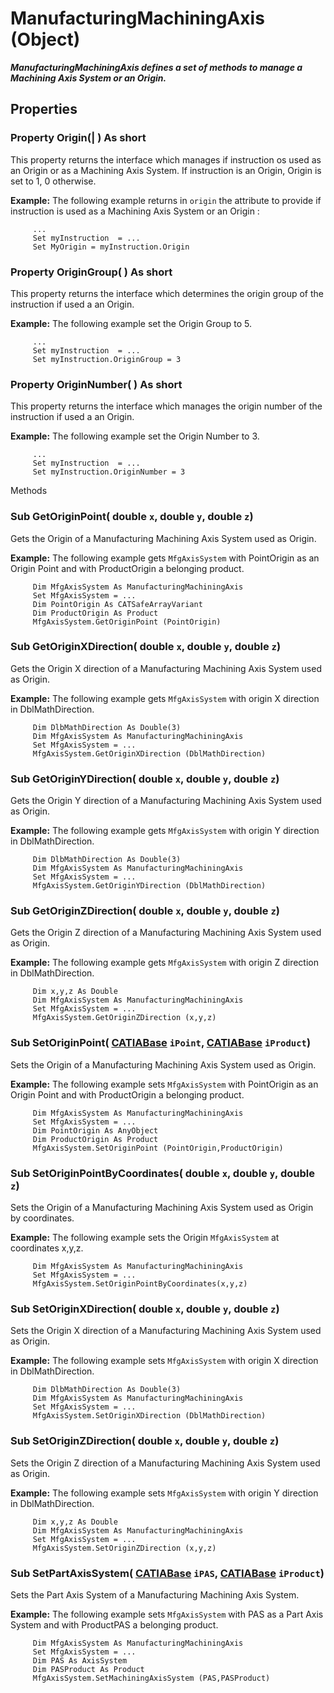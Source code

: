 # ManufacturingMachiningAxis (Object)

**_ManufacturingMachiningAxis defines a set of methods to manage a Machining Axis System or an Origin._**

## Properties

### Property **Origin**(| ) As short

   This property returns the interface which manages if instruction os used as an Origin or as a Machining Axis System. If instruction is an Origin, Origin is set to 1, 0 otherwise.

**Example:**     The following example returns in `origin` the attribute to provide if instruction is used as a Machining Axis System or an Origin :

```VBScript
     ...
     Set myInstruction  = ...
     Set MyOrigin = myInstruction.Origin

```

### Property **OriginGroup**( ) As short

   This property returns the interface which determines the origin group of the instruction if used a an Origin.

**Example:**     The following example set the Origin Group to 5.

```VBScript
     ...
     Set myInstruction  = ...
     Set myInstruction.OriginGroup = 3

```

### Property **OriginNumber**( ) As short

   This property returns the interface which manages the origin number of the instruction if used a an Origin.

**Example:**     The following example set the Origin Number to 3.

```VBScript
     ...
     Set myInstruction  = ...
     Set myInstruction.OriginNumber = 3

```

Methods

### Sub **GetOriginPoint**( double  `x`,  double  `y`,  double  `z`)

   Gets the Origin of a Manufacturing Machining Axis System used as Origin.

**Example:**     The following example gets `MfgAxisSystem` with PointOrigin as an Origin Point and with ProductOrigin a belonging product.

```VBScript
     Dim MfgAxisSystem As ManufacturingMachiningAxis
     Set MfgAxisSystem = ...
     Dim PointOrigin As CATSafeArrayVariant
     Dim ProductOrigin As Product
     MfgAxisSystem.GetOriginPoint (PointOrigin)

```

### Sub **GetOriginXDirection**( double  `x`,  double  `y`,  double  `z`)

   Gets the Origin X direction of a Manufacturing Machining Axis System used as Origin.

**Example:**     The following example gets `MfgAxisSystem` with origin X direction in DblMathDirection.

```VBScript
     Dim DlbMathDirection As Double(3)
     Dim MfgAxisSystem As ManufacturingMachiningAxis
     Set MfgAxisSystem = ...
     MfgAxisSystem.GetOriginXDirection (DblMathDirection)

```

### Sub **GetOriginYDirection**( double  `x`,  double  `y`,  double  `z`)

   Gets the Origin Y direction of a Manufacturing Machining Axis System used as Origin.

**Example:**     The following example gets `MfgAxisSystem` with origin Y direction in DblMathDirection.

```VBScript
     Dim DlbMathDirection As Double(3)
     Dim MfgAxisSystem As ManufacturingMachiningAxis
     Set MfgAxisSystem = ...
     MfgAxisSystem.GetOriginYDirection (DblMathDirection)

```

### Sub **GetOriginZDirection**( double  `x`,  double  `y`,  double  `z`)

   Gets the Origin Z direction of a Manufacturing Machining Axis System used as Origin.

**Example:**     The following example gets `MfgAxisSystem` with origin Z direction in DblMathDirection.

```VBScript
     Dim x,y,z As Double
     Dim MfgAxisSystem As ManufacturingMachiningAxis
     Set MfgAxisSystem = ...
     MfgAxisSystem.GetOriginZDirection (x,y,z)

```

### Sub **SetOriginPoint**( [CATIABase](../System/interface_AnyObject_17321.md)  `iPoint`,  [CATIABase](../System/interface_AnyObject_17321.md)  `iProduct`)

   Sets the Origin of a Manufacturing Machining Axis System used as Origin.

**Example:**     The following example sets `MfgAxisSystem` with PointOrigin as an Origin Point and with ProductOrigin a belonging product.

```VBScript
     Dim MfgAxisSystem As ManufacturingMachiningAxis
     Set MfgAxisSystem = ...
     Dim PointOrigin As AnyObject
     Dim ProductOrigin As Product
     MfgAxisSystem.SetOriginPoint (PointOrigin,ProductOrigin)

```

### Sub **SetOriginPointByCoordinates**( double  `x`,  double  `y`,  double  `z`)

   Sets the Origin of a Manufacturing Machining Axis System used as Origin by coordinates.

**Example:**     The following example sets the Origin `MfgAxisSystem` at coordinates x,y,z.

```VBScript
     Dim MfgAxisSystem As ManufacturingMachiningAxis
     Set MfgAxisSystem = ...
     MfgAxisSystem.SetOriginPointByCoordinates(x,y,z)

```

### Sub **SetOriginXDirection**( double  `x`,  double  `y`,  double  `z`)

   Sets the Origin X direction of a Manufacturing Machining Axis System used as Origin.

**Example:**     The following example sets `MfgAxisSystem` with origin X direction in DblMathDirection.

```VBScript
     Dim DlbMathDirection As Double(3)
     Dim MfgAxisSystem As ManufacturingMachiningAxis
     Set MfgAxisSystem = ...
     MfgAxisSystem.SetOriginXDirection (DblMathDirection)

```

### Sub **SetOriginZDirection**( double  `x`,  double  `y`,  double  `z`)

   Sets the Origin Z direction of a Manufacturing Machining Axis System used as Origin.

**Example:**     The following example sets `MfgAxisSystem` with origin Y direction in DblMathDirection.

```VBScript
     Dim x,y,z As Double
     Dim MfgAxisSystem As ManufacturingMachiningAxis
     Set MfgAxisSystem = ...
     MfgAxisSystem.SetOriginZDirection (x,y,z)

```

### Sub **SetPartAxisSystem**( [CATIABase](../System/interface_AnyObject_17321.md)  `iPAS`,  [CATIABase](../System/interface_AnyObject_17321.md)  `iProduct`)

   Sets the Part Axis System of a Manufacturing Machining Axis System.

**Example:**     The following example sets `MfgAxisSystem` with PAS as a Part Axis System and with ProductPAS a belonging product.

```VBScript
     Dim MfgAxisSystem As ManufacturingMachiningAxis
     Set MfgAxisSystem = ...
     Dim PAS As AxisSystem
     Dim PASProduct As Product
     MfgAxisSystem.SetMachiningAxisSystem (PAS,PASProduct)

```